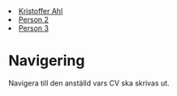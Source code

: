 <div id="persons-container">
  <li><a href="https://rudsberg.github.io/markdown-cv/kristofferahl">Kristoffer Ahl</a></li>
  <li><a href="https://rudsberg.github.io/markdown-cv/person2">Person 2</a></li>
  <li><a href="https://rudsberg.github.io/markdown-cv/person3">Person 3</a></li>
</div>

# Navigering

Navigera till den anställd vars CV ska skrivas ut.
